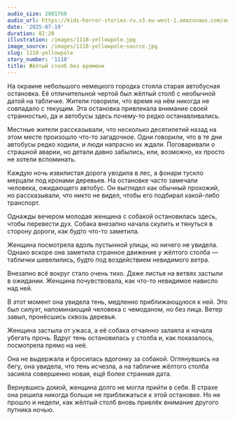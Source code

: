 ```yaml
---
audio_size: 2801760
audio_url: https://kids-horror-stories-ru.s3.eu-west-1.amazonaws.com/audio/1118-yellowpole.mp3
date: '2025-07-19'
duration: 02:20
illustration: /images/1118-yellowpole.jpg
image_source: /images/1118-yellowpole-source.jpg
slug: 1118-yellowpole
story_number: '1118'
title: Жёлтый столб без времени
---
```


На окраине небольшого немецкого городка стояла старая автобусная остановка. Её отличительной чертой был жёлтый столб с необычной датой на табличке. Жители говорили, что время на нём никогда не совпадало с текущим. Эта остановка привлекала внимание своей странностью, да и автобусы здесь почему-то редко останавливались.

Местные жители рассказывали, что несколько десятилетий назад на этом месте произошло что-то загадочное. Одни говорили, что в те дни автобусы редко ходили, и люди напрасно их ждали. Поговаривали о страшной аварии, но детали давно забылись, или, возможно, их просто не хотели вспоминать.

Каждую ночь извилистая дорога уводила в лес, а фонари тускло мерцали под кронами деревьев. На остановке часто замечали человека, ожидающего автобус. Он выглядел как обычный прохожий, но рассказывали, что никто не видел, чтобы его подбирал какой-либо транспорт.

Однажды вечером молодая женщина с собакой остановилась здесь, чтобы перевести дух. Собака внезапно начала скулить и тянуться в сторону дороги, как будто что-то заметила.

Женщина посмотрела вдоль пустынной улицы, но ничего не увидела. Однако вскоре она заметила странное движение у жёлтого столба — таблички шевелились, будто под воздействием невидимого ветра.

Внезапно всё вокруг стало очень тихо. Даже листья на ветвях застыли в ожидании. Женщина почувствовала, как что-то невидимое нависло над ней.

В этот момент она увидела тень, медленно приближающуюся к ней. Это был силуэт, напоминающий человека с чемоданом, но без лица. Ветер завыл, пронёсшись сквозь деревья.

Женщина застыла от ужаса, а её собака отчаянно залаяла и начала убегать прочь. Вдруг тень остановилась у столба и, как показалось, посмотрела прямо на неё.

Она не выдержала и бросилась вдогонку за собакой. Оглянувшись на бегу, она увидела, что тень исчезла, а на табличке жёлтого столба засияла совершенно новая, ещё более странная дата.

Вернувшись домой, женщина долго не могла прийти в себя. В страхе она решила никогда больше не приближаться к этой остановке. Но не прошло и недели, как жёлтый столб вновь привлёк внимание другого путника ночью.